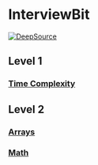 # InterviewBit

[![DeepSource](https://deepsource.io/gh/themagicalmammal/InterviewBit.svg/?label=active+issues&show_trend=true)](https://deepsource.io/gh/themagicalmammal/InterviewBit/?ref=repository-badge) </br>

## Level 1

### [Time Complexity](https://github.com/themagicalmammal/InterviewBit/tree/main/Level%201%20-%20Time%20Complexity)

## Level 2

### [Arrays](https://github.com/themagicalmammal/InterviewBit/tree/main/Level%202/Arrays)

### [Math](https://github.com/themagicalmammal/InterviewBit/tree/main/Level%202/Math)
